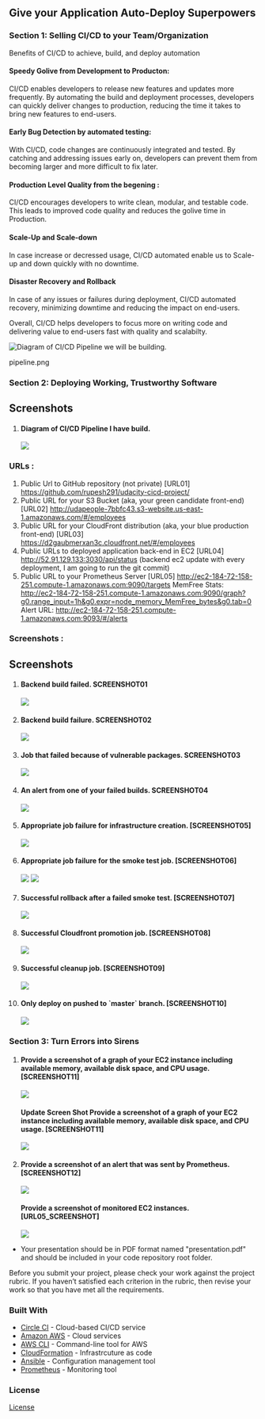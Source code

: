 
## Give your Application Auto-Deploy Superpowers

### Section 1: Selling CI/CD to your Team/Organization

Benefits of CI/CD to achieve, build, and deploy automation

#### Speedy Golive from Development to Producton: 
CI/CD enables developers to release new features and updates more frequently. By automating the build and deployment processes, developers can quickly deliver changes to production, reducing the time it takes to bring new features to end-users.

#### Early Bug Detection by automated testing: 
With CI/CD, code changes are continuously integrated and tested.
By catching and addressing issues early on, developers can prevent them from becoming larger and more difficult to fix later.

#### Production Level Quality from the begening : 
CI/CD encourages developers to write clean, modular, and testable code.  
This leads to improved code quality and reduces the golive time in Production.

#### Scale-Up and Scale-down
In case increase or decressed usage, CI/CD automated enable us to Scale-up and down quickly with no downtime.

#### Disaster Recovery and Rollback
In case of any issues or failures during deployment, CI/CD automated recovery, minimizing downtime and reducing the impact on end-users.

Overall, CI/CD helps developers to focus more on writing code and delivering value to end-users fast with quality and scalabilty.

![Diagram of CI/CD Pipeline we will be building.](udapeople.png)


pipeline.png

### Section 2: Deploying Working, Trustworthy Software
<h2 href="#Screenshots">Screenshots</h2>
<ol>
<li>
  <h4>Diagram of CI/CD Pipeline I have build. </h4>
  <img src="./ScreenShots/Screenshot01 Bankend build failed 2023-11-26.PNG">
</li>
</ol>

### URLs :
  1. Public Url to GitHub repository (not private) 
  [URL01] https://github.com/rupesh291/udacity-cicd-project/
  2. Public URL for your S3 Bucket (aka, your green candidate front-end) 
  [URL02] http://udapeople-7bbfc43.s3-website.us-east-1.amazonaws.com/#/employees
  3. Public URL for your CloudFront distribution (aka, your blue production front-end) 
  [URL03] https://d2gaubmerxan3c.cloudfront.net/#/employees
  4. Public URLs to deployed application back-end in EC2 
  [URL04] http://52.91.129.133:3030/api/status (backend ec2 update with every deployment, I am going to run the git commit)
  5. Public URL to your Prometheus Server 
  [URL05]  http://ec2-184-72-158-251.compute-1.amazonaws.com:9090/targets
  MemFree Stats: http://ec2-184-72-158-251.compute-1.amazonaws.com:9090/graph?g0.range_input=1h&g0.expr=node_memory_MemFree_bytes&g0.tab=0
  Alert URL: http://ec2-184-72-158-251.compute-1.amazonaws.com:9093/#/alerts
 
 ### Screenshots :
<h2 href="#Screenshots">Screenshots</h2>
<ol>
<li>
  <h4>Backend build failed. SCREENSHOT01 </h4>
  <img src="./ScreenShots/Screenshot01_Bankend_build_failed.PNG">
</li>
 <li>
  <h4>Backend build failure. SCREENSHOT02 </h4>
  <img src="./Screenshots/Screenshot02_Test_backend_failure.PNG">
</li>
 <li>
  <h4>Job that failed because of vulnerable packages. SCREENSHOT03 </h4>
  <img src="./Screenshots/Screenshot03_Scan_backend_failure.PNG">
</li>
 <li>
  <h4>An alert from one of your failed builds. SCREENSHOT04 </h4>
  <img src="./Screenshots/Screenshot04EmailAlert.PNG">
</li>
 <li>
  <h4>Appropriate job failure for infrastructure creation. [SCREENSHOT05] </h4>
  <img src="./Screenshots/Screenshot05Ec2AMIfailure.PNG">
</li>
 <li>
  <h4>Appropriate job failure for the smoke test job. [SCREENSHOT06] </h4>
  <img src="./Screenshots/Screenshot06Destoryinfraatfailure.PNG">
  <img src="./Screenshots/Screenshot07Smoktestfailure.PNG">
</li>
 <li>
  <h4>Successful rollback after a failed smoke test. [SCREENSHOT07] </h4>
  <img src="./Screenshots/Screenshot08Rollbackonfailure.PNG">
</li>
 <li>
  <h4>Successful Cloudfront promotion job. [SCREENSHOT08] </h4>
  <img src="./Screenshots/Screenshot09CloudFrontdistribution.PNG">
</li>
 <li>
  <h4>Successful cleanup job. [SCREENSHOT09] </h4>
  <img src="./Screenshots/Screenshot10Cleanup.PNG">
</li>
 <li>
  <h4>Only deploy on pushed to `master` branch. [SCREENSHOT10] </h4>
  <img src="./Screenshots/Screenshot11Masterbranch.PNG">
</li>
</ol> 

### Section 3: Turn Errors into Sirens
 <ol> 
 <li>
  <h4>Provide a screenshot of a graph of your EC2 instance including available memory, available disk space, and CPU usage. [SCREENSHOT11] </h4>
  <img src="./Screenshots/Screenshot12MemFree.PNG">
  <h4>Update Screen Shot Provide a screenshot of a graph of your EC2 instance including available memory, available disk space, and CPU usage. [SCREENSHOT11] </h4>
  <img src="./Screenshots/Screenshot121MemFree.png">
  
</li>
 <li>
  <h4>Provide a screenshot of an alert that was sent by Prometheus. [SCREENSHOT12] </h4>
  <img src="./Screenshots/Screenshot13Alerts.png">
    <h4>Provide a screenshot of monitored EC2 instances.  [URL05_SCREENSHOT] </h4>
  <img src="./Screenshots/Screenshot122Target Servers.PNG">
</li>
</ol>  

- Your presentation should be in PDF format named "presentation.pdf" and should be included in your code repository root folder. 

Before you submit your project, please check your work against the project rubric. If you haven’t satisfied each criterion in the rubric, then revise your work so that you have met all the requirements. 

### Built With

- [Circle CI](www.circleci.com) - Cloud-based CI/CD service
- [Amazon AWS](https://aws.amazon.com/) - Cloud services
- [AWS CLI](https://aws.amazon.com/cli/) - Command-line tool for AWS
- [CloudFormation](https://aws.amazon.com/cloudformation/) - Infrastrcuture as code
- [Ansible](https://www.ansible.com/) - Configuration management tool
- [Prometheus](https://prometheus.io/) - Monitoring tool

### License

[License](LICENSE.md)
